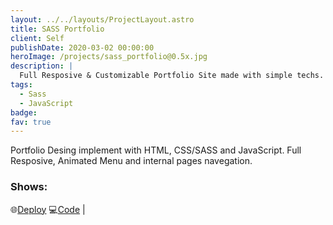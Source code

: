 ```yaml
---
layout: ../../layouts/ProjectLayout.astro
title: SASS Portfolio
client: Self
publishDate: 2020-03-02 00:00:00
heroImage: /projects/sass_portfolio@0.5x.jpg
description: |
  Full Resposive & Customizable Portfolio Site made with simple techs.
tags:
  - Sass
  - JavaScript
badge: 
fav: true
---
```


Portfolio Desing implement with HTML, CSS/SASS and JavaScript. Full Resposive, Animated Menu and internal pages navegation.

### Shows:

🌐<a href="https://fgbyte.github.io/demo-sass-portfolio/dist/" target="_blank">Deploy</a>
💻<a href="https://github.com/fgbyte/demo-sass-portfolio" target="_blank">Code</a> |
